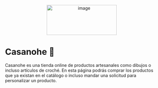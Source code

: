 <div align="center">
  <img src="https://github.com/cesiouvas/casanohe-sv/assets/102948468/45a98bbe-37ec-4b1c-9d01-6a594ce7d056" alt="image" style="width:230px;height:100px;">
</div>

# Casanohe 🧶
Casanohe es una tienda online de productos artesanales como dibujos o incluso artículos de croché. En esta página podrás comprar los productos que ya existan en el catálogo o incluso mandar una solicitud para personalizar un producto.

